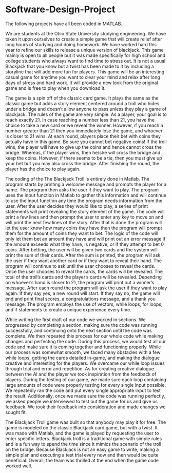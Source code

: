 # Software-Design-Project

The following projects have all been coded in MATLAB. 

We are students at the Ohio State University studying engineering. We have taken it
upon ourselves to create a simple game that will create relief after long hours of 
studying and doing homework. We have worked hard this year to refine our skills to 
release a unique version of blackjack. This game mainly is open to all people but it 
was made specifically for high school and college students who always want to find time 
to stress out. It is not a usual Blackjack that you know but a twist has been made to it
by including a storyline that will add more fun for players. This game will be an interesting
casual game for anytime you want to clear your mind and relax after long days of stress and 
hard work. It will provide a new look from the original game and is free to play when you 
download it.

The game is a spin off of the classic card game. It plays the same as the classic game but 
adds a story element centered around a troll who hides under a bridge and doesn’t allow anyone 
to pass unless they play a game of blackjack. The rules of the game are very simple. As a player, 
your goal is to reach exactly 21. In case reaching a number less than 21, you have the choice 
to take a new card or we reveal the winner. However, if you reach a number greater than 21 
then you immediately lose the game, and whoever is closer to 21 wins. At each round, players 
place their bet with coins they actually have in this game. Be sure you cannot bet negative 
coins! If the troll wins, the player will have to give up the coins and hence cannot cross 
the bridge. Whereas, if the player wins, then he/she will cross the bridge and keep the coins. 
However, if there seems to be a tie, then you must give up your bet but you may also cross 
the bridge. After finishing the round, the player has the choice to play again.


The coding of the The Blackjack Troll is entirely done in Matlab. The program starts by printing
a welcome message and prompts the player for a name. The program then asks the user if they
want to play. The program uses the input function in Matlab to gather this information and
will continue to use the input function any time the program needs information from the user.
After the user decides they would like to play, a series of print statements will print revealing
the story element of the game. The code will print a few lines and then prompt the user to enter
any key to move on and will print the next few lines of the story. After that is done the program
will let the user know how many coins they have then the program will prompt them for the 
amount of coins they want to bet. The logic of the code will only let them bet an amount 
they have and will print out an error message if the amount exceeds what they have, is negative, 
or if they attempt to bet 0 coins. After betting, the user will be given two cards and the 
system will print the sum of their cards. After the sum is printed, the program will ask 
the user if they want another card or if they want to reveal their hand. The program will 
continue to ask until the user chooses to reveal the cards. Once the user chooses to reveal 
the cards, the cards will be revealed. The total of the troll’s cards and the player’s cards 
will be revealed. Depending on whoever’s hand is closer to 21, the program will print out a 
winner’s message. After each round the program will ask the user if they want to play again. 
If they say yes, a new round will start. If they say no, the game will end and print final 
scores, a congratulations message, and a thank you message. The program employs the use of 
vectors, while loops, for loops, and if statements to create a unique experience every time.

While writing the first draft of our code we worked in sections. We progressed by completing a 
section, making sure the code was running successfully, and continuing onto the next section 
until the code was complete. We then repeated this process for our whole code while making 
changes and perfecting the code. During this process, we would test all our code and make sure 
it is coming together and functioning properly. While our process was somewhat smooth, we faced 
many obstacles with a few while loops, getting the cards detailed in-game, and making the dialogue 
creative and interesting for the players. We overcame our while loop issues through trial and error 
and repetition. As for creating creative dialogue between the AI and the player we took inspiration 
from the feedback of players. During the testing of our game, we made sure each loop containing large 
amounts of code were properly testing for every single input possible. We repeatedly ran the code and 
put every single appropriate input to test the result. Additionally, once we made sure the code was 
running perfectly, we asked people we interviewed to test out the game for us and give us feedback. We 
took their feedback into consideration and made changes we sought fit.

The Blackjack Troll game was built so that anybody may play it for free. The game is modeled on the classic 
Blackjack card game, but with a twist. It was made with Matlab, and the game is played by requesting the 
user to enter specific letters. Blackjack troll is a traditional game with simple rules and is a fun way 
to spend the time since it mimics the scenario of the troll on the bridge. Because Blackjack is not an easy 
game to write, making a simple plan and executing a test trial every now and then would be quite beneficial. 
Overall, the team was thrilled at the end when the game code worked well.

